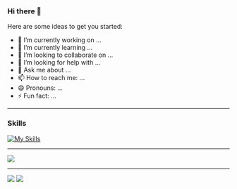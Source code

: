 ### Hi there 👋

Here are some ideas to get you started:

- 🔭 I’m currently working on ...
- 🌱 I’m currently learning ...
- 👯 I’m looking to collaborate on ...
- 🤔 I’m looking for help with ...
- 💬 Ask me about ...
- 📫 How to reach me: ...
- 😄 Pronouns: ...
- ⚡ Fun fact: ...

<hr />

### Skills

[![My Skills](https://skillicons.dev/icons?i=js,html,css,typescript,tailwindcss,bootstrap,vuejs,git,github,pinia,postman)](https://skillicons.dev)

<hr />

![](http://github-profile-summary-cards.vercel.app/api/cards/profile-details?username=peter-john433&theme=vue)

<hr />

![](http://github-profile-summary-cards.vercel.app/api/cards/stats?username=peter-john433&theme=vue)
![](http://github-profile-summary-cards.vercel.app/api/cards/productive-time?username=peter-john433&theme=vue&utcOffset=per_hour)

